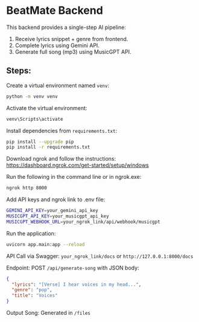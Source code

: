 # BeatMate Backend
This backend provides a single-step AI pipeline:
1. Receive lyrics snippet + genre from frontend.
2. Complete lyrics using Gemini API.
3. Generate full song (mp3) using MusicGPT API.


## Steps:
Create a virtual environment named `venv`:
```bash
python -m venv venv
```
Activate the virtual environment:
```bash
venv\Scripts\activate
```

Install dependencies from `requirements.txt`:
```bash
pip install --upgrade pip
pip install -r requirements.txt
```

Download ngrok and follow the instructions:
https://dashboard.ngrok.com/get-started/setup/windows

Run the following in the command line or in ngrok.exe:
```bash
ngrok http 8000
```

Add API keys and ngrok link to .env file:
```bash
GEMINI_API_KEY=your_gemini_api_key
MUSICGPT_API_KEY=your_musicgpt_api_key
MUSICGPT_WEBHOOK_URL=your_ngrok_link/api/webhook/musicgpt
```

Run the application:
```bash
uvicorn app.main:app --reload
```

API Call via Swagger: `your_ngrok_link/docs` or `http://127.0.0.1:8000/docs`

Endpoint:
POST `/api/generate-song` with JSON body:
```json
{
  "lyrics": "[Verse] I hear voices in my head...",
  "genre": "pop",
  "title": "Voices"
}
```

Output Song: Generated in `/files`
